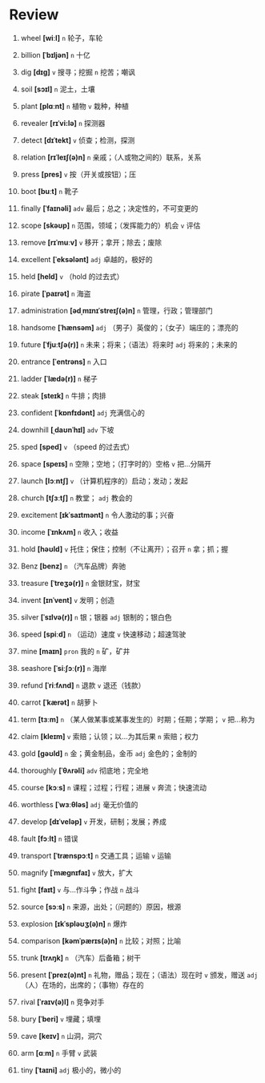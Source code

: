 # Review
1. wheel **[wiːl]** `n` 轮子，车轮

2. billion **[ˈbɪljən]** `n` 十亿

3. dig **[dɪɡ]** `v` 搜寻；挖掘 `n` 挖苦；嘲讽

4. soil **[sɔɪl]** `n` 泥土，土壤

5. plant **[plɑːnt]** `n` 植物 `v` 栽种，种植

6. revealer **[rɪˈvi:lə]** `n` 探测器

7. detect **[dɪˈtekt]** `v` 侦查；检测，探测

8. relation **[rɪˈleɪʃ(ə)n]** `n` 亲戚；（人或物之间的）联系，关系

9. press **[pres]** `v` 按（开关或按钮）；压

10. boot **[buːt]** `n` 靴子

11. finally **[ˈfaɪnəli]** `adv` 最后；总之；决定性的，不可变更的

12. scope **[skəʊp]** `n` 范围，领域；（发挥能力的）机会 `v` 评估

13. remove **[rɪˈmuːv]** `v` 移开；拿开；除去；废除

14. excellent **[ˈeksələnt]** `adj` 卓越的，极好的

15. held **[held]** `v` （hold 的过去式）

16. pirate **[ˈpaɪrət]** `n` 海盗

17. administration **[ədˌmɪnɪˈstreɪʃ(ə)n]** `n` 管理，行政；管理部门

18. handsome **[ˈhænsəm]** `adj` （男子）英俊的；（女子）端庄的；漂亮的

19. future **[ˈfjuːtʃə(r)]** `n` 未来；将来；（语法）将来时 `adj` 将来的；未来的

20. entrance **[ˈentrəns]** `n` 入口

21. ladder **[ˈlædə(r)]** `n` 梯子

22. steak **[steɪk]** `n` 牛排；肉排

23. confident **[ˈkɒnfɪdənt]** `adj` 充满信心的

24. downhill **[ˌdaʊnˈhɪl]** `adv` 下坡

25. sped **[sped]** `v` （speed 的过去式）

26. space **[speɪs]** `n` 空隙；空地；（打字时的）空格 `v` 把...分隔开

27. launch **[lɔːntʃ]** `v` （计算机程序的）启动；发动；发起

28. church **[tʃɜːtʃ]** `n` 教堂； `adj` 教会的

29. excitement **[ɪkˈsaɪtmənt]** `n` 令人激动的事；兴奋

30. income **[ˈɪnkʌm]** `n` 收入；收益

31. hold **[həʊld]** `v` 托住；保住；控制（不让离开）；召开 `n` 拿；抓；握

32. Benz **[benz]** `n` （汽车品牌）奔驰

33. treasure **[ˈtreʒə(r)]** `n` 金银财宝，财宝

34. invent **[ɪnˈvent]** `v` 发明；创造

35. silver **[ˈsɪlvə(r)]** `n` 银；银器 `adj` 银制的；银白色

36. speed **[spiːd]** `n` （运动）速度 `v` 快速移动；超速驾驶

37. mine **[maɪn]** `pron` 我的 `n` 矿，矿井

38. seashore **[ˈsiːʃɔː(r)]** `n` 海岸

39. refund **[ˈriːfʌnd]** `n` 退款 `v` 退还（钱款）

40. carrot **[ˈkærət]** `n` 胡萝卜

41. term **[tɜːm]** `n` （某人做某事或某事发生的）时期；任期；学期； `v` 把...称为

42. claim **[kleɪm]** `v` 索赔；认领；以...为其后果 `n` 索赔；权力

43. gold **[ɡəʊld]** `n` 金；黄金制品，金币 `adj` 金色的；金制的

44. thoroughly **[ˈθʌrəli]** `adv` 彻底地；完全地

45. course **[kɔːs]** `n` 课程；过程；行程；进展 `v` 奔流；快速流动

46. worthless **[ˈwɜːθləs]** `adj` 毫无价值的

47. develop **[dɪˈveləp]** `v` 开发，研制；发展；养成

48. fault **[fɔːlt]** `n` 错误

49. transport **[ˈtrænspɔːt]** `n` 交通工具；运输 `v` 运输

50. magnify **[ˈmæɡnɪfaɪ]** `v` 放大，扩大

51. fight **[faɪt]** `v` 与...作斗争；作战 `n` 战斗

52. source **[sɔːs]** `n` 来源，出处；（问题的）原因，根源

53. explosion **[ɪkˈspləʊʒ(ə)n]** `n` 爆炸

54. comparison **[kəmˈpærɪs(ə)n]** `n` 比较；对照；比喻

55. trunk **[trʌŋk]** `n` （汽车）后备箱；树干

56. present **[ˈprez(ə)nt]** `n` 礼物，赠品；现在；（语法）现在时 `v` 颁发，赠送 `adj` （人）在场的，出席的；（事物）存在的

57. rival **[ˈraɪv(ə)l]** `n` 竞争对手

58. bury **[ˈberi]** `v` 埋藏；填埋

59. cave **[keɪv]** `n` 山洞，洞穴

60. arm **[ɑːm]** `n` 手臂 `v` 武装

61. tiny **[ˈtaɪni]** `adj` 极小的，微小的

